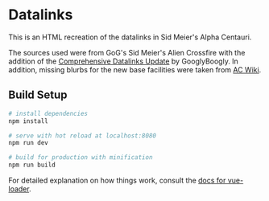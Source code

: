 # Datalinks

This is an HTML recreation of the datalinks in Sid Meier's Alpha Centauri.

The sources used were from GoG's Sid Meier's Alien Crossfire with the addition
of the [Comprehensive Datalinks
Update](http://forums.civfanatics.com/showthread.php?t=291246) by GooglyBoogly.
In addition, missing blurbs for the new base facilities were taken from [AC
Wiki](http://alphacentauri2.info/wiki/Main_Page).

## Build Setup

``` bash
# install dependencies
npm install

# serve with hot reload at localhost:8080
npm run dev

# build for production with minification
npm run build
```

For detailed explanation on how things work, consult the [docs for vue-loader](http://vuejs.github.io/vue-loader).
